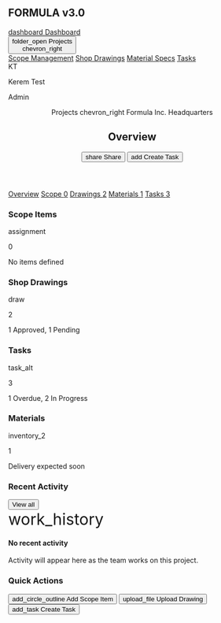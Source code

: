 <!DOCTYPE html>
<html lang="en"><head>
<meta charset="utf-8"/>
<meta content="width=device-width, initial-scale=1.0" name="viewport"/>
<title>Formula Dashboard</title>
<script src="https://cdn.tailwindcss.com?plugins=forms,container-queries"></script>
<link href="https://fonts.googleapis.com/css2?family=Inter:wght@400;500;600;700&amp;display=swap" rel="stylesheet"/>
<link href="https://fonts.googleapis.com/icon?family=Material+Icons" rel="stylesheet"/>
<style type="text/tailwindcss">
        :root {
            --sidebar-width: 256px;
        }
        body {
            font-family: 'Inter', sans-serif;
            background-color: #F8FAFC;
        }
        .material-icons {
            font-size: 20px;
        }
    </style>
</head>
<body class="flex bg-gray-50/50">
<aside class="w-[var(--sidebar-width)] bg-white flex flex-col h-screen fixed top-0 left-0 border-r border-gray-200">
<div class="px-6 h-16 flex items-center border-b border-gray-200">
<h1 class="text-xl font-bold text-gray-800">FORMULA <span class="text-sm font-normal text-gray-500">v3.0</span></h1>
</div>
<nav class="flex-1 pt-4 space-y-1">
<a class="flex items-center px-6 py-2.5 text-gray-600 hover:bg-gray-100 rounded-lg mx-2" href="#">
<span class="material-icons mr-4">dashboard</span>
<span class="text-sm font-medium">Dashboard</span>
</a>
<div class="mx-2" x-data="{ open: true }">
<button @click="open = !open" class="w-full flex items-center justify-between px-4 py-2.5 text-gray-800 bg-gray-100 rounded-lg">
<div class="flex items-center">
<span class="material-icons mr-4">folder_open</span>
<span class="text-sm font-semibold">Projects</span>
</div>
<span :class="{'rotate-90': open}" class="material-icons text-gray-500 transition-transform">chevron_right</span>
</button>
<div class="pt-2 pl-6 space-y-1" x-show="open">
<a class="block px-4 py-2 text-sm text-gray-600 hover:bg-gray-100 rounded-lg" href="#">Scope Management</a>
<a class="block px-4 py-2 text-sm text-gray-600 hover:bg-gray-100 rounded-lg" href="#">Shop Drawings</a>
<a class="block px-4 py-2 text-sm text-gray-600 hover:bg-gray-100 rounded-lg" href="#">Material Specs</a>
<a class="block px-4 py-2 text-sm text-gray-600 hover:bg-gray-100 rounded-lg" href="#">Tasks</a>
</div>
</div>
</nav>
<div class="p-4 border-t border-gray-200">
<div class="flex items-center">
<div class="w-9 h-9 rounded-full bg-gray-700 flex items-center justify-center text-white font-bold mr-3">
                KT
            </div>
<div>
<p class="font-semibold text-sm text-gray-800">Kerem Test</p>
<p class="text-xs text-gray-500">Admin</p>
</div>
</div>
</div>
</aside>
<main class="flex-1 ml-[var(--sidebar-width)] p-8">
<header class="flex items-center justify-between mb-8">
<div>
<div class="flex items-center text-sm text-gray-500">
<span>Projects</span>
<span class="material-icons text-sm mx-1">chevron_right</span>
<span class="text-gray-800 font-medium">Formula Inc. Headquarters</span>
</div>
<h2 class="text-2xl font-bold text-gray-900 mt-1">Overview</h2>
</div>
<div class="flex items-center space-x-2">
<button class="px-4 py-2 border border-gray-300 rounded-lg text-sm font-medium text-gray-700 hover:bg-gray-100 flex items-center">
<span class="material-icons mr-2 text-sm">share</span> Share
            </button>
<button class="px-4 py-2 bg-indigo-600 text-white rounded-lg text-sm font-medium hover:bg-indigo-700 flex items-center">
<span class="material-icons mr-2 text-sm">add</span> Create Task
            </button>
</div>
</header>
<div class="mb-8">
<nav class="flex items-center border-b border-gray-200">
<a class="flex items-center px-4 py-2 text-sm font-medium text-indigo-600 border-b-2 border-indigo-600" href="#">Overview</a>
<a class="flex items-center px-4 py-2 text-sm font-medium text-gray-500 hover:text-gray-800" href="#">Scope <span class="ml-2 bg-gray-200 text-gray-600 text-xs font-semibold px-2 py-0.5 rounded-full">0</span></a>
<a class="flex items-center px-4 py-2 text-sm font-medium text-gray-500 hover:text-gray-800" href="#">Drawings <span class="ml-2 bg-red-100 text-red-600 text-xs font-semibold px-2 py-0.5 rounded-full">2</span></a>
<a class="flex items-center px-4 py-2 text-sm font-medium text-gray-500 hover:text-gray-800" href="#">Materials <span class="ml-2 bg-red-100 text-red-600 text-xs font-semibold px-2 py-0.5 rounded-full">1</span></a>
<a class="flex items-center px-4 py-2 text-sm font-medium text-gray-500 hover:text-gray-800" href="#">Tasks <span class="ml-2 bg-red-100 text-red-600 text-xs font-semibold px-2 py-0.5 rounded-full">3</span></a>
</nav>
</div>
<div class="grid grid-cols-1 md:grid-cols-2 lg:grid-cols-4 gap-6 mb-8">
<div class="bg-white p-5 rounded-xl border border-gray-200 shadow-sm">
<div class="flex justify-between items-start">
<h3 class="font-medium text-gray-600 text-sm">Scope Items</h3>
<span class="material-icons text-blue-500 bg-blue-100 p-2 rounded-lg">assignment</span>
</div>
<p class="text-3xl font-bold text-gray-900 mt-4">0</p>
<p class="text-xs text-gray-500 mt-1">No items defined</p>
</div>
<div class="bg-white p-5 rounded-xl border border-gray-200 shadow-sm">
<div class="flex justify-between items-start">
<h3 class="font-medium text-gray-600 text-sm">Shop Drawings</h3>
<span class="material-icons text-green-500 bg-green-100 p-2 rounded-lg">draw</span>
</div>
<p class="text-3xl font-bold text-gray-900 mt-4">2</p>
<p class="text-xs text-gray-500 mt-1"><span class="font-semibold text-green-600">1 Approved</span>, 1 Pending</p>
</div>
<div class="bg-white p-5 rounded-xl border border-gray-200 shadow-sm">
<div class="flex justify-between items-start">
<h3 class="font-medium text-gray-600 text-sm">Tasks</h3>
<span class="material-icons text-purple-500 bg-purple-100 p-2 rounded-lg">task_alt</span>
</div>
<p class="text-3xl font-bold text-gray-900 mt-4">3</p>
<p class="text-xs text-gray-500 mt-1"><span class="font-semibold text-red-600">1 Overdue</span>, 2 In Progress</p>
</div>
<div class="bg-white p-5 rounded-xl border border-gray-200 shadow-sm">
<div class="flex justify-between items-start">
<h3 class="font-medium text-gray-600 text-sm">Materials</h3>
<span class="material-icons text-orange-500 bg-orange-100 p-2 rounded-lg">inventory_2</span>
</div>
<p class="text-3xl font-bold text-gray-900 mt-4">1</p>
<p class="text-xs text-gray-500 mt-1">Delivery expected soon</p>
</div>
</div>
<div class="grid grid-cols-1 lg:grid-cols-3 gap-8">
<div class="lg:col-span-2 bg-white p-6 rounded-xl border border-gray-200 shadow-sm">
<div class="flex justify-between items-center mb-5">
<h3 class="font-semibold text-gray-800">Recent Activity</h3>
<button class="text-sm font-medium text-indigo-600 hover:text-indigo-800">View all</button>
</div>
<div class="text-center py-16">
<div class="mx-auto h-16 w-16 bg-gray-100 rounded-full flex items-center justify-center">
<span class="material-icons text-gray-400" style="font-size: 32px;">work_history</span>
</div>
<h4 class="mt-4 text-base font-medium text-gray-900">No recent activity</h4>
<p class="mt-1 text-sm text-gray-500">Activity will appear here as the team works on this project.</p>
</div>
</div>
<div class="bg-white p-6 rounded-xl border border-gray-200 shadow-sm">
<h3 class="font-semibold text-gray-800 mb-5">Quick Actions</h3>
<div class="space-y-3">
<button class="w-full flex items-center p-3 border border-gray-200 rounded-lg hover:bg-gray-50 transition-colors">
<span class="material-icons text-blue-600 mr-3">add_circle_outline</span>
<span class="font-medium text-sm text-gray-700">Add Scope Item</span>
</button>
<button class="w-full flex items-center p-3 border border-gray-200 rounded-lg hover:bg-gray-50 transition-colors">
<span class="material-icons text-green-600 mr-3">upload_file</span>
<span class="font-medium text-sm text-gray-700">Upload Drawing</span>
</button>
<button class="w-full flex items-center p-3 border border-gray-200 rounded-lg hover:bg-gray-50 transition-colors">
<span class="material-icons text-purple-600 mr-3">add_task</span>
<span class="font-medium text-sm text-gray-700">Create Task</span>
</button>
</div>
</div>
</div>
</main>
<script defer="" src="https://cdn.jsdelivr.net/gh/alpinejs/alpine@v2.x.x/dist/alpine.min.js"></script>

</body></html>